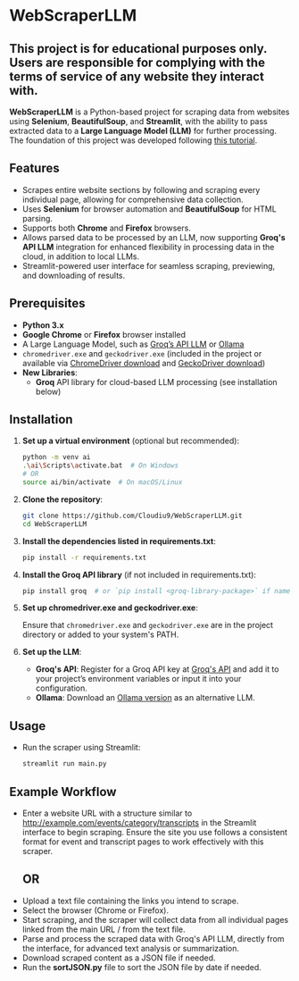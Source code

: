 # WebScraperLLM

## This project is for educational purposes only. Users are responsible for complying with the terms of service of any website they interact with. ##

**WebScraperLLM** is a Python-based project for scraping data from websites using **Selenium**, **BeautifulSoup**, and **Streamlit**, with the ability to pass extracted data to a **Large Language Model (LLM)** for further processing. The foundation of this project was developed following [this tutorial](https://www.youtube.com/watch?v=Oo8-nEuDBkk).

## Features

- Scrapes entire website sections by following and scraping every individual page, allowing for comprehensive data collection.
- Uses **Selenium** for browser automation and **BeautifulSoup** for HTML parsing.
- Supports both **Chrome** and **Firefox** browsers.
- Allows parsed data to be processed by an LLM, now supporting **Groq's API LLM** integration for enhanced flexibility in processing data in the cloud, in addition to local LLMs.
- Streamlit-powered user interface for seamless scraping, previewing, and downloading of results.

## Prerequisites

- **Python 3.x**
- **Google Chrome** or **Firefox** browser installed
- A Large Language Model, such as [Groq’s API LLM](https://groq.com/api) or [Ollama](https://ollama.com/download/windows)
- `chromedriver.exe` and `geckodriver.exe` (included in the project or available via [ChromeDriver download](https://googlechromelabs.github.io/chrome-for-testing/#stable) and [GeckoDriver download](https://github.com/mozilla/geckodriver/releases))
- **New Libraries**:
  - **Groq** API library for cloud-based LLM processing (see installation below)

## Installation

1. **Set up a virtual environment** (optional but recommended):

   ```bash
   python -m venv ai
   .\ai\Scripts\activate.bat  # On Windows
   # OR
   source ai/bin/activate  # On macOS/Linux
   ```

2. **Clone the repository**:

   ```bash
   git clone https://github.com/Cloudiu9/WebScraperLLM.git
   cd WebScraperLLM
   ```

3. **Install the dependencies listed in requirements.txt**:

   ```bash
   pip install -r requirements.txt
   ```

4. **Install the Groq API library** (if not included in requirements.txt):

   ```bash
   pip install groq  # or `pip install <groq-library-package>` if named differently
   ```

5. **Set up chromedriver.exe and geckodriver.exe**:

   Ensure that `chromedriver.exe` and `geckodriver.exe` are in the project directory or added to your system's PATH.

6. **Set up the LLM**:

   - **Groq's API**: Register for a Groq API key at [Groq's API](https://console.groq.com/keys) and add it to your project’s environment variables or input it into your configuration.
   - **Ollama**: Download an [Ollama version](https://github.com/ollama/ollama) as an alternative LLM.

## Usage

- Run the scraper using Streamlit:

  ```bash
  streamlit run main.py
  ```

## Example Workflow

- Enter a website URL with a structure similar to http://example.com/events/category/transcripts in the Streamlit interface to begin scraping. Ensure the site you use follows a consistent format for event and transcript pages to work effectively with this scraper.
  ## OR ##
- Upload a text file containing the links you intend to scrape.
- Select the browser (Chrome or Firefox).
- Start scraping, and the scraper will collect data from all individual pages linked from the main URL / from the text file.
- Parse and process the scraped data with Groq's API LLM, directly from the interface, for advanced text analysis or summarization.
- Download scraped content as a JSON file if needed.
- Run the **sortJSON.py** file to sort the JSON file by date if needed.
